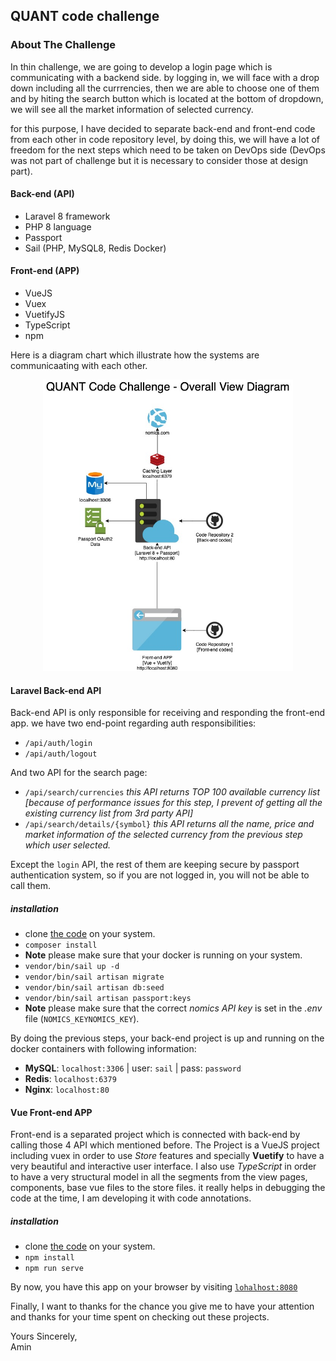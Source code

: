 ## QUANT code challenge

### About The Challenge

<p>
In thin challenge, we are going to develop a login page  which is communicating with a backend side. by logging in, we will face  with a drop down including all the currrencies, then we are able to choose one of them and by hiting the search button which is located at the  bottom of dropdown, we will see all the market information of selected currency.
</p>

<p>
for this purpose, I have decided to separate back-end and front-end code from each other in code repository level, by doing this, we will have a lot of freedom for the next steps which need to  be taken on DevOps side (DevOps was not part of challenge but it is necessary to consider those at design part). 

#### Back-end (API)
- Laravel 8 framework
- PHP 8 language
- Passport
- Sail (PHP, MySQL8, Redis Docker)

#### Front-end (APP)
- VueJS
- Vuex
- VuetifyJS
- TypeScript
- npm
</p>

<p>
Here is a diagram chart which illustrate how the systems are communicaating with each other.
</p>
<p align="center">
<img src="https://raw.githubusercontent.com/AminEshtiaghi/quant-challenge-api/main/resources/docs/DesignChart.jpg" width="400">
</p>

#### Laravel Back-end API

Back-end API is only responsible for receiving and responding the front-end app.
we have two end-point regarding auth responsibilities:

- `/api/auth/login`
- `/api/auth/logout`

And two API for the search page:
- `/api/search/currencies` *this API returns TOP 100 available currency list [because of performance issues for this step, I prevent of getting all the existing currency list from 3rd party API]*
- `/api/search/details/{symbol}` *this API returns all the name, price and market information of the selected currency from the previous step which user selected.*

Except the `login` API, the rest of them are keeping secure by passport authentication system, so if you are not logged in, you will not be able to call them.

##### installation
- clone [the code](https://github.com/AminEshtiaghi/quant-challenge-api) on your system.
- `composer install`
- **Note** please make sure that your docker is running on your system.
- `vendor/bin/sail up -d`
- `vendor/bin/sail artisan migrate`
- `vendor/bin/sail artisan db:seed`
- `vendor/bin/sail artisan passport:keys`
- **Note** please make sure that the correct *nomics API key*  is set in the *.env* file (`NOMICS_KEYNOMICS_KEY`).

By doing the previous steps, your back-end project is up and running on the docker containers with following information:
- **MySQL**: `localhost:3306` | user: `sail` | pass: `password`
- **Redis**: `localhost:6379`
- **Nginx**: `localhost:80`

#### Vue Front-end APP

Front-end is a separated project which is connected with back-end by calling those 4 API which mentioned before.
The Project is a VueJS project including vuex in order to use *Store* features and specially **Vuetify** to have a very beautiful and interactive user interface.
I also use *TypeScript* in order to have a very structural model in all the segments from the view pages, components, base vue files to the store files. it really helps in debugging the code at the time, I am developing it with code annotations.

##### installation
- clone [the code](https://github.com/AminEshtiaghi/quant-challenge-app) on your system.
- `npm install`
- `npm run serve`

By now, you have this app on your browser by visiting [`lohalhost:8080`](http://localhost:8080)



Finally, I want to thanks for the chance you give me to have your attention and thanks for your time spent on checking out these projects.

Yours Sincerely,
<br/>
Amin
